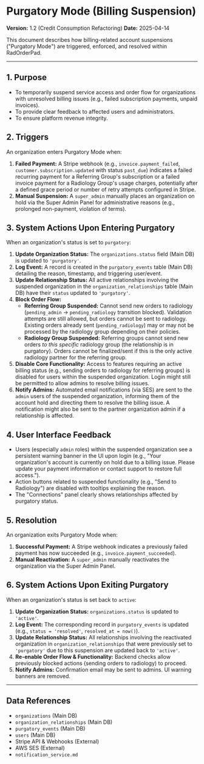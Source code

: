 # Purgatory Mode (Billing Suspension)

**Version:** 1.2 (Credit Consumption Refactoring)
**Date:** 2025-04-14

This document describes how billing-related account suspensions ("Purgatory Mode") are triggered, enforced, and resolved within RadOrderPad.

---

## 1. Purpose

-   To temporarily suspend service access and order flow for organizations with unresolved billing issues (e.g., failed subscription payments, unpaid invoices).
-   To provide clear feedback to affected users and administrators.
-   To ensure platform revenue integrity.

## 2. Triggers

An organization enters Purgatory Mode when:

1.  **Failed Payment:** A Stripe webhook (e.g., `invoice.payment_failed`, `customer.subscription.updated` with status `past_due`) indicates a failed recurring payment for a Referring Group's subscription or a failed invoice payment for a Radiology Group's usage charges, potentially after a defined grace period or number of retry attempts configured in Stripe.
2.  **Manual Suspension:** A `super_admin` manually places an organization on hold via the Super Admin Panel for administrative reasons (e.g., prolonged non-payment, violation of terms).

## 3. System Actions Upon Entering Purgatory

When an organization's status is set to `purgatory`:

1.  **Update Organization Status:** The `organizations.status` field (Main DB) is updated to `'purgatory'`.
2.  **Log Event:** A record is created in the `purgatory_events` table (Main DB) detailing the reason, timestamp, and triggering user/event.
3.  **Update Relationship Status:** All active relationships involving the suspended organization in the `organization_relationships` table (Main DB) have their `status` updated to `'purgatory'`.
4.  **Block Order Flow:**
    *   **Referring Group Suspended:** Cannot send new orders to radiology (`pending_admin` -> `pending_radiology` transition blocked). Validation attempts are still allowed, but orders cannot be sent to radiology. Existing orders already sent (`pending_radiology`) may or may not be processed by the radiology group depending on their policies.
    *   **Radiology Group Suspended:** Referring groups cannot send new orders *to this specific* radiology group (the relationship is in purgatory). Orders cannot be finalized/sent if this is the only active radiology partner for the referring group.
5.  **Disable Core Functionality:** Access to features requiring an active billing status (e.g., sending orders to radiology for referring groups) is disabled for users within the suspended organization. Login might still be permitted to allow admins to resolve billing issues.
6.  **Notify Admins:** Automated email notifications (via SES) are sent to the `admin` users of the suspended organization, informing them of the account hold and directing them to resolve the billing issue. A notification might also be sent to the partner organization admin if a relationship is affected.

## 4. User Interface Feedback

-   Users (especially `admin` roles) within the suspended organization see a persistent warning banner in the UI upon login (e.g., "Your organization's account is currently on hold due to a billing issue. Please update your payment information or contact support to restore full access.").
-   Action buttons related to suspended functionality (e.g., "Send to Radiology") are disabled with tooltips explaining the reason.
-   The "Connections" panel clearly shows relationships affected by purgatory status.

## 5. Resolution

An organization exits Purgatory Mode when:

1.  **Successful Payment:** A Stripe webhook indicates a previously failed payment has now succeeded (e.g., `invoice.payment_succeeded`).
2.  **Manual Reactivation:** A `super_admin` manually reactivates the organization via the Super Admin Panel.

## 6. System Actions Upon Exiting Purgatory

When an organization's status is set back to `active`:

1.  **Update Organization Status:** `organizations.status` is updated to `'active'`.
2.  **Log Event:** The corresponding record in `purgatory_events` is updated (e.g., `status = 'resolved'`, `resolved_at = now()`).
3.  **Update Relationship Status:** All relationships involving the reactivated organization in `organization_relationships` that were previously set to `'purgatory'` due to this suspension are updated back to `'active'`.
4.  **Re-enable Order Flow & Functionality:** Backend checks allow previously blocked actions (sending orders to radiology) to proceed.
5.  **Notify Admins:** Confirmation email may be sent to admins. UI warning banners are removed.

---

## Data References

-   `organizations` (Main DB)
-   `organization_relationships` (Main DB)
-   `purgatory_events` (Main DB)
-   `users` (Main DB)
-   Stripe API & Webhooks (External)
-   AWS SES (External)
-   `notification_service.md`
